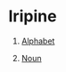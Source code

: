 # Iripine



1. [Alphabet](https://lievrenard.github.io/LievRenard/Iripine/Alphabet)

2. [Noun](https://lievrenard.github.io/LievRenard/Iripine/Noun)